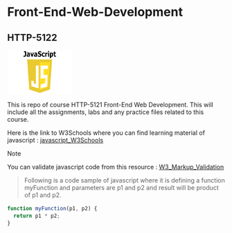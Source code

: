 # Front-End-Web-Development
## HTTP-5122

<img src="./js.png" alt="JavaScript" width="150" height="100">

This is repo of course HTTP-5121 Front-End Web Development. 
This will include all the assignments, labs and any practice files related to this course.

Here is the link to W3Schools where you can find learning material of javascript :
[javascript_W3Schools](https://www.w3schools.com/js/default.asp)

>[!Note]  
You can validate javascript code from this resource : [W3_Markup_Validation](https://validator.w3.org/)


>Following is a code sample of javascript where it is defining a function myFunction and parameters are p1 and p2 and result will be product of p1 and p2.
```javascript
function myFunction(p1, p2) {
  return p1 * p2;
}
```


